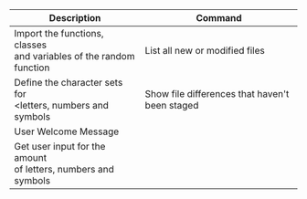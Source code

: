 
| Description | Command |
| --- | --- |
| Import the functions, classes <br>and variables of the random function</br> | List all new or modified files |
| Define the character sets for <br><letters, numbers and symbols</br> | Show file differences that haven't been staged |
| User Welcome Message | |
| Get user input for the amount <br>of letters, numbers and symbols</br> | | 
